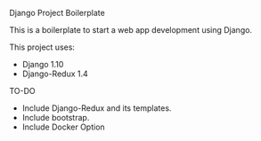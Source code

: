 Django Project Boilerplate

This is a boilerplate to start a web app development using Django.

This project uses:
- Django 1.10
- Django-Redux 1.4

TO-DO
- Include Django-Redux and its templates.
- Include bootstrap.
- Include Docker Option

